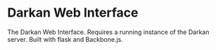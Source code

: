 # Darkan Web Interface

The Darkan Web Interface. Requires a running instance of the Darkan server. Built with flask and Backbone.js.
